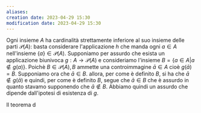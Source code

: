 ```yaml
---
aliases: 
creation date: 2023-04-29 15:30
modification date: 2023-04-29 15:30
---
```


Ogni insieme $A$ ha cardinalità strettamente inferiore al suo insieme delle parti $\mathcal{P}(A)$: basta considerare l'applicazione $h$ che manda ogni $a \in A$ nell'insieme $\{ a \} \in \mathcal{P}(A)$.
Supponiamo per assurdo che esista un applicazione biunivoca $g : A \to \mathcal{P}(A)$ e consideriamo l'insieme $B = \{ a \in A | a \notin g(a) \}$. Poichè $B \in \mathcal{P}(A),B$ ammette una controimmagine $\bar{a} \in A$ cioè $g(\bar{a}) = B$. Supponiamo ora che $\bar{a} \in B$. allora, per come è definito $B$, si ha che $\bar{a} \notin g(\bar{a})$ e quindi, per come è definito $B$, segue che $\bar{a} \in B$ che è assurdo in quanto stavamo supponendo che $\bar{a} \notin B$. Abbiamo quindi un assurdo che dipende dall'ipotesi di esistenza di $g$.

Il teorema d




